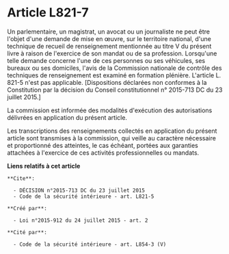 # Article L821-7

Un parlementaire, un magistrat, un avocat ou un journaliste ne peut être l'objet d'une demande de mise en œuvre, sur le
territoire national, d'une technique de recueil de renseignement mentionnée au titre V du présent livre à raison de
l'exercice de son mandat ou de sa profession. Lorsqu'une telle demande concerne l'une de ces personnes ou ses véhicules, ses
bureaux ou ses domiciles, l'avis de la Commission nationale de contrôle des techniques de renseignement est examiné en
formation plénière. L'article L. 821-5 n'est pas applicable. [Dispositions déclarées non conformes à la Constitution par la
décision du Conseil constitutionnel n° 2015-713 DC du 23 juillet 2015.]

La commission est informée des modalités d'exécution des autorisations délivrées en application du présent article. 

Les transcriptions des renseignements collectés en application du présent article sont transmises à la commission, qui veille
au caractère nécessaire et proportionné des atteintes, le cas échéant, portées aux garanties attachées à l'exercice de ces
activités professionnelles ou mandats.

**Liens relatifs à cet article**

	**Cite**:

	  - DÉCISION n°2015-713 DC du 23 juillet 2015
	  - Code de la sécurité intérieure - art. L821-5

	**Créé par**:

	  - Loi n°2015-912 du 24 juillet 2015 - art. 2

	**Cité par**:

	  - Code de la sécurité intérieure - art. L854-3 (V)
